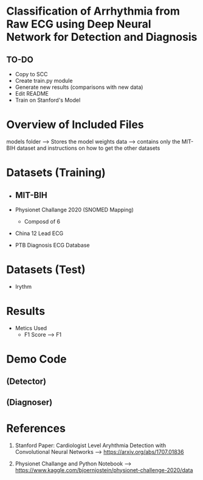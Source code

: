 # Classification of Arrhythmia from Raw ECG using Deep Neural Network for Detection and Diagnosis

## TO-DO
- Copy to SCC
- Create train.py module
- Generate new results (comparisons with new data)
- Edit README
- Train on Stanford's Model


# Overview of Included Files

models folder --> Stores the model weights
data --> contains only the MIT-BIH dataset and instructions on how to get the other datasets


# Datasets (Training)
  - MIT-BIH
    - 
    
  - Physionet Challange 2020 (SNOMED Mapping)
    - Composd of 6 
  
  - China 12 Lead ECG

  - PTB Diagnosis ECG Database

# Datasets (Test)
- Irythm 

# Results
  - Metics Used
    - F1 Score --> F1 

# Demo Code

## (Detector)

## (Diagnoser)


# References

  1. Stanford Paper: Cardiologist Level Aryhthmia Detection with Convolutional Neural Networks -->
https://arxiv.org/abs/1707.01836

  2. Physionet Challange and Python Notebook -->
https://www.kaggle.com/bjoernjostein/physionet-challenge-2020/data
